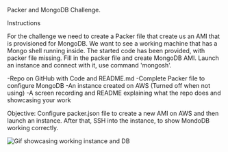 Packer and MongoDB Challenge.

Instructions

For the challenge we need to create a Packer file that create us an AMI that is provisioned for MongoDB. We want to see a working machine that has a Mongo shell running inside.
The started code has been provided, with packer file missing. Fill in the packer file and create MongoDB AMI. Launch an instance and connect with it, use command 'mongosh'. 


-Repo on GitHub with Code and README.md
-Complete Packer file to configure MongoDB
-An instance created on AWS (Turned off when not using)
-A screen recording and README explaining what the repo does and showcasing your work

Objective: Configure packer.json file to create a new AMI on AWS and then launch an instance. After that, SSH into the instance, to show MondoDB working correctly.

![Gif showcasing working instance and DB](https://github.com/waltervoynarovsky/packer-mongodb-challenge/blob/main/Screen%20recording.gif)
